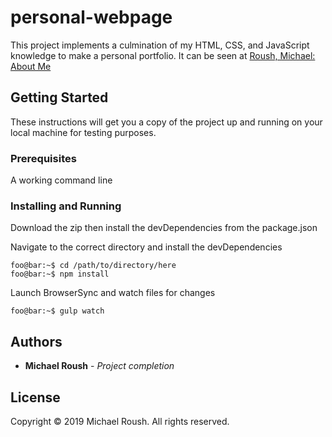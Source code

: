 # personal-webpage

This project implements a culmination of my HTML, CSS, and JavaScript knowledge to make a personal portfolio. It can be seen at [Roush, Michael: About Me](https://mikeyroush.github.io)

## Getting Started

These instructions will get you a copy of the project up and running on your local machine for testing purposes.

### Prerequisites

A working command line

### Installing and Running

Download the zip then install the devDependencies from the package.json

Navigate to the correct directory and install the devDependencies

```console
foo@bar:~$ cd /path/to/directory/here
foo@bar:~$ npm install
```

Launch BrowserSync and watch files for changes

```console
foo@bar:~$ gulp watch
```

## Authors

* **Michael Roush** - *Project completion*

## License

Copyright © 2019 Michael Roush. All rights reserved.

